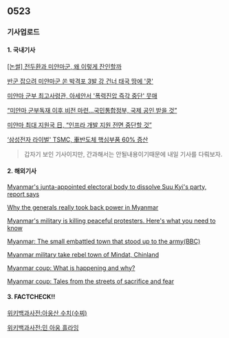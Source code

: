## 0523
### 기사업로드
#### 1. 국내기사

[[논썰] 전두환과 미얀마군, 왜 이렇게 잔인할까](https://www.hani.co.kr/arti/politics/defense/996209.html)

[반군 잡으려 미얀마군 쏜 박격포 3발 강 건너 태국 땅에 '쿵'](https://www.mk.co.kr/news/world/view/2021/05/489352/)

[미얀마 군부 최고사령관, 아세안서 '폭력진압 즉각 중단' 뭇매](https://www.bbc.com/korean/international-56877286)

[“미얀마 군부독재 이후 비전 마련…국민통합정부, 국제 공인 받을 것”](https://www.hani.co.kr/arti/international/international_general/995864.html)

[미얀마 최대 지원국 日, “인프라 개발 지원 전면 중단할 것”](https://biz.chosun.com/international/international_economy/2021/05/21/DEBMF65KENHQNMA3MMWLSNTZOY/)

[‘삼성전자 라이벌' TSMC, 車반도체 핵심부품 60% 증산](https://biz.chosun.com/international/international_economy/2021/05/21/G3EDQWOD2NBIJHILYTGFLN6RRU/)

> 갑자기 보인 기사이지만, 간과해서는 안될내용이기때문에 내일 기사를 다뤄보자.

#### 2. 해외기사

[Myanmar's junta-appointed electoral body to dissolve Suu Kyi's party, report says](https://edition.cnn.com/2021/05/21/asia/suu-kyi-nld-party-dissolved-intl-hnk/index.html)

[Why the generals really took back power in Myanmar](https://edition.cnn.com/2021/02/06/asia/myanmar-coup-what-led-to-it-intl-hnk/index.html)

[Myanmar's military is killing peaceful protesters. Here's what you need to know](https://edition.cnn.com/2021/03/16/asia/myanmar-protesting-coup-explainer-intl-hnk/index.html)

[Myanmar: The small embattled town that stood up to the army(BBC)]()

[Myanmar military take rebel town of Mindat, Chinland](https://www.bbc.com/news/world-asia-57134964)

[Myanmar coup: What is happening and why?](https://www.bbc.com/news/world-asia-55902070)

[Myanmar coup: Tales from the streets of sacrifice and fear](https://www.bbc.com/news/world-asia-56356213)
>

#### 3. FACTCHECK!!

[위키백과사전:아웅산 수치(수찌)](https://ko.wikipedia.org/wiki/%EC%95%84%EC%9B%85%EC%82%B0%EC%88%98%EC%B0%8C)

[위키백과사전:민 아웅 흘라잉](https://ko.wikipedia.org/wiki/%EB%AF%BC_%EC%95%84%EC%9B%85_%ED%9D%98%EB%9D%BC%EC%9E%89)